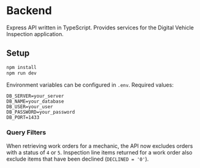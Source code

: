 # Backend

Express API written in TypeScript. Provides services for the Digital Vehicle Inspection application.

## Setup

```bash
npm install
npm run dev
```

Environment variables can be configured in `.env`.
Required values:

```
DB_SERVER=your_server
DB_NAME=your_database
DB_USER=your_user
DB_PASSWORD=your_password
DB_PORT=1433
```

### Query Filters

When retrieving work orders for a mechanic, the API now excludes orders with a
status of `4` or `5`. Inspection line items returned for a work order also
exclude items that have been declined (`DECLINED = '0'`).
